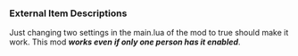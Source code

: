 ### External Item Descriptions
Just changing two settings in the main.lua of the mod to true should make it work. 
This mod ***works even if only one person has it enabled***.